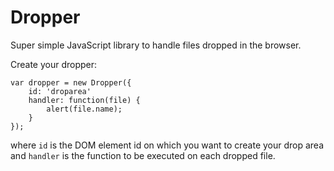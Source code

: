 # Dropper
Super simple JavaScript library to handle files dropped in the browser.

Create your dropper:

```
var dropper = new Dropper({
    id: 'droparea'
    handler: function(file) {
        alert(file.name);
    }
});
```

where `id` is the DOM element id on which you want to create your drop area and `handler` is the function to be executed on each dropped file.